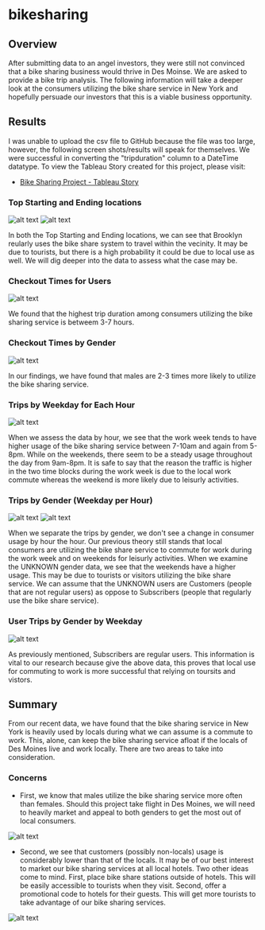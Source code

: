 # bikesharing

## Overview

After submitting data to an angel investors, they were still not convinced that a bike sharing business would thrive in Des Moinse. We are asked to provide a bike trip analysis. The following information will take a deeper look at the consumers utilizing the bike share service in New York and hopefully persuade our investors that this is a viable business opportunity.

## Results

I was unable to upload the csv file to GitHub because the file was too large, however, the following screen shots/results will speak for themselves. We were successful in converting the "tripduration" column to a DateTime datatype. To view the Tableau Story created for this project, please visit: 
* [Bike Sharing Project - Tableau Story](https://public.tableau.com/profile/eric.meneses#!/vizhome/Module14_CitiBikeAnalysis/Module14_Challenge?publish=yes)

### Top Starting and Ending locations

![alt text](Screenshots/TopStartingLocations.png)
![alt text](Screenshots/TopEndingLocations.png)

In both the Top Starting and Ending locations, we can see that Brooklyn reularly uses the bike share system to travel within the vecinity. It may be due to tourists, but there is a high probability it could be due to local use as well. We will dig deeper into the data to assess what the case may be.

### Checkout Times for Users

![alt text](Screenshots/CheckoutTimesforUsers.png)

We found that the highest trip duration among consumers utilizing the bike sharing service is betweem 3-7 hours. 

### Checkout Times by Gender

![alt text](Screenshots/CheckoutTimesbyGender.png)

In our findings, we have found that males are 2-3 times more likely to utilize the bike sharing service.

### Trips by Weekday for Each Hour

![alt text](Screenshots/TripsbyWeekdayforEachHour.png)

When we assess the data by hour, we see that the work week tends to have higher usage of the bike sharing service between 7-10am and again from 5-8pm. While on the weekends, there seem to be a steady usage throughout the day from 9am-8pm. It is safe to say that the reason the traffic is higher in the two time blocks during the work week is due to the local work commute whereas the weekend is more likely due to leisurly activities.

### Trips by Gender (Weekday per Hour)

![alt text](Screenshots/TripsbyGender(WeekdayperHour)1.png)
![alt text](Screenshots/TripsbyGender(WeekdayperHour)2.png)

When we separate the trips by gender, we don't see a change in consumer usage by hour the hour. Our previous theory still stands that local consumers are utilizing the bike share service to commute for work during the work week and on weekends for leisurly activities. When we examine the UNKNOWN gender data, we see that the weekends have a higher usage. This may be due to tourists or visitors utilizing the bike share service. We can assume that the UNKNOWN users are Customers (people that are not regular users) as oppose to Subscribers (people that regularly use the bike share service).

### User Trips by Gender by Weekday

![alt text](Screenshots/UserTripsbyGenderbyWeekday.png)

As previously mentioned, Subscribers are regular users. This information is vital to our research because give the above data, this proves that local use for commuting to work is more successful that relying on toursits and vistors.

## Summary

From our recent data, we have found that the bike sharing service in New York is heavily used by locals during what we can assume is a commute to work. This, alone, can keep the bike sharing service afloat if the locals of Des Moines live and work locally. There are two areas to take into consideration.

### Concerns

* First, we know that males utilize the bike sharing service more often than females. Should this project take flight in Des Moines, we will need to heavily market and appeal to both genders to get the most out of local consumers.

![alt text](Screenshots/TripsbyGender(WeekdayperHour)1.png)

* Second, we see that customers (possibly non-locals) usage is considerably lower than that of the locals. It may be of our best interest to market our bike sharing services at all local hotels. Two other ideas come to mind. First, place bike share stations outside of hotels. This will be easily accessible to tourists when they visit. Second, offer a promotional code to hotels for their guests. This will get more tourists to take advantage of our bike sharing services.

![alt text](Screenshots/UserTripsbyGenderbyWeekday.png)
